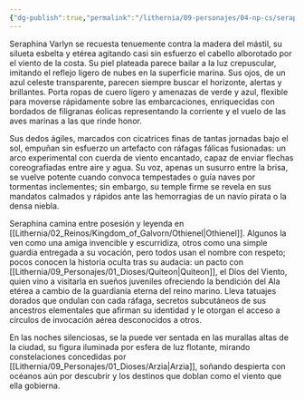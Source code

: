 ```yaml
---
{"dg-publish":true,"permalink":"/lithernia/09-personajes/04-np-cs/seraphina-varlyn/","title":"Seraphina Varlyn","tags":["lithernia","personaje","Othienel","elemental"]}
---
```


Seraphina Varlyn se recuesta tenuemente contra la madera del mástil, su silueta esbelta y etérea agitando casi sin esfuerzo el cabello alborotado por el viento de la costa. Su piel plateada parece bailar a la luz crepuscular, imitando el reflejo ligero de nubes en la superficie marina. Sus ojos, de un azul celeste transparente, parecen siempre buscar el horizonte, alertas y brillantes. Porta ropas de cuero ligero y amenazas de verde y azul, flexible para moverse rápidamente sobre las embarcaciones, enriquecidas con bordados de filigranas éolicas representando la corriente y el vuelo de las aves marinas a las que rinde honor.

Sus dedos ágiles, marcados con cicatrices finas de tantas jornadas bajo el sol, empuñan sin esfuerzo un artefacto con ráfagas fálicas fusionadas: un arco experimental con cuerda de viento encantado, capaz de enviar flechas coreografiadas entre aire y agua. Su voz, apenas un susurro entre la brisa, se vuelve potente cuando convoca tempestades o guía naves por tormentas inclementes; sin embargo, su temple firme se revela en sus mandatos calmados y rápidos ante las hemorragias de un navío pirata o la densa niebla.

Seraphina camina entre posesión y leyenda en [[Lithernia/02_Reinos/Kingdom_of_Galvorn/Othienel\|Othienel]]. Algunos la ven como una amiga invencible y escurridiza, otros como una simple guardia entregada a su vocación, pero todos usan el nombre con respeto; pocos conocen la historia oculta tras su audacia: un pacto con [[Lithernia/09_Personajes/01_Dioses/Quiteon\|Quiteon]], el Dios del Viento, quien vino a visitarla en sueños juveniles ofreciendo la bendición del Ala etérea a cambio de la guardianía eterna del reino marino. Lleva tatuajes dorados que ondulan con cada ráfaga, secretos subcutáneos de sus ancestros elementales que afirman su identidad y le otorgan el acceso a círculos de invocación aérea desconocidos a otros.

En las noches silenciosas, se la puede ver sentada en las murallas altas de la ciudad, su figura iluminada por esfera de luz flotante, mirando constelaciones concedidas por [[Lithernia/09_Personajes/01_Dioses/Arzia\|Arzia]], soñando despierta con océanos aún por descubrir y los destinos que doblan como el viento que ella gobierna.